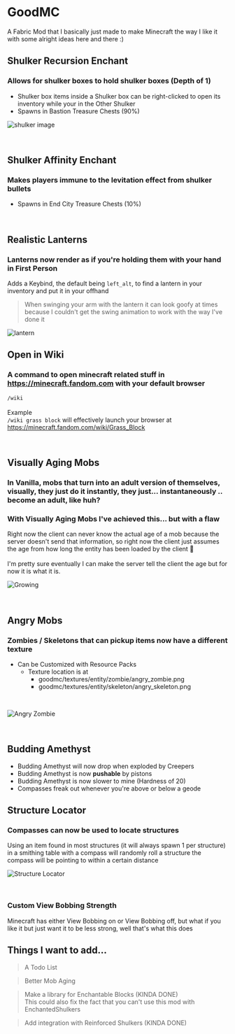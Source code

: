 # GoodMC

A Fabric Mod that I basically just made to make Minecraft the way I like it with some alright ideas here and there :)

## Shulker Recursion Enchant
### Allows for shulker boxes to hold shulker boxes (Depth of 1)
- Shulker box items inside a Shulker box can be right-clicked to open its inventory while your in the Other Shulker
- Spawns in Bastion Treasure Chests (90%)

![shulker image](https://i.imgur.com/5sXOlCs.png)

<br>

## Shulker Affinity Enchant
### Makes players immune to the levitation effect from shulker bullets
- Spawns in End City Treasure Chests (10%)

<br>

## Realistic Lanterns
### Lanterns now render as if you're holding them with your hand in First Person
Adds a Keybind, the default being `left_alt`, to find a lantern in your inventory and put it in your offhand

> When swinging your arm with the lantern it can look goofy at times because I couldn't get the swing animation to work with the way I've done it

![lantern](https://i.imgur.com/rWofykE.png)
## Open in Wiki
### A command to open minecraft related stuff in https://minecraft.fandom.com with your default browser
`/wiki`<br><br>
Example<br>
`/wiki grass block` will effectively launch your browser at https://minecraft.fandom.com/wiki/Grass_Block

<br>

## Visually Aging Mobs
### In Vanilla, mobs that turn into an adult version of themselves, visually, they just do it instantly, they just... instantaneously .. become an adult, like huh?
### With Visually Aging Mobs I've achieved this... but with a flaw
 Right now the client can never know the actual age of a mob because the server doesn't send that information, so right now the client just assumes the age from how long the entity has been loaded by the client 🤷<br><br>
I'm pretty sure eventually I can make the server tell the client the age but for now it is what it is.

![Growing](https://i.imgur.com/8M9USxc.gif)

<br>

## Angry Mobs
### Zombies / Skeletons that can pickup items now have a different texture
- Can be Customized with Resource Packs
    - Texture location is at
      - goodmc/textures/entity/zombie/angry_zombie.png
      - goodmc/textures/entity/skeleton/angry_skeleton.png
      
<br>

![Angry Zombie](https://i.imgur.com/JW7OYjn.png)

<br>

## Budding Amethyst
- Budding Amethyst will now drop when exploded by Creepers
- Budding Amethyst is now <b>pushable</b> by pistons
- Budding Amethyst is now slower to mine (Hardness of 20)
- Compasses freak out whenever you're above or below a geode

## Structure Locator
### Compasses can now be used to locate structures
Using an item found in most structures (it will always spawn 1 per structure)
in a smithing table with a compass will randomly roll a structure the compass will be 
pointing to within a certain distance

![Structure Locator](https://i.imgur.com/IPVb2tm.gif)

<br>

### Custom View Bobbing Strength
Minecraft has either View Bobbing on or View Bobbing off, but what if 
you like it but just want it to be less strong, well that's what this does

## Things I want to add...
> A Todo List

> Better Mob Aging 

> Make a library for Enchantable Blocks (KINDA DONE)<br> 
> This could also fix the fact that you can't use this mod with EnchantedShulkers

> Add integration with Reinforced Shulkers (KINDA DONE)

